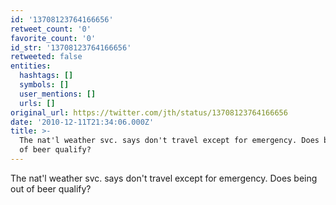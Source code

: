 ```yaml
---
id: '13708123764166656'
retweet_count: '0'
favorite_count: '0'
id_str: '13708123764166656'
retweeted: false
entities:
  hashtags: []
  symbols: []
  user_mentions: []
  urls: []
original_url: https://twitter.com/jth/status/13708123764166656
date: '2010-12-11T21:34:06.000Z'
title: >-
  The nat'l weather svc. says don't travel except for emergency. Does being out
  of beer qualify?
---
```


The nat'l weather svc. says don't travel except for emergency. Does being out of beer qualify?